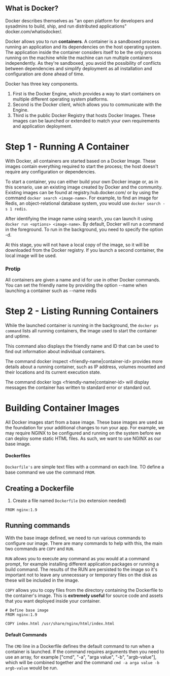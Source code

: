 ## What is Docker?
Docker describes themselves as "an open platform for developers and sysadmins to build, ship, and run distributed applications" docker.com/whatisdocker/.

Docker allows you to run **containers**.  A container is a sandboxed process running an application and its dependencies on the host operating system. The application inside the container considers itself to be the only process running on the machine while the machine can run multiple containers independently. As they're sandboxed, you avoid the possibility of conflicts between dependencies and simplify deployment as all installation and configuration are done ahead of time.

Docker has three key components.

1. First is the Docker Engine, which provides a way to start containers on multiple different operating system platforms.
2. Second is the Docker client, which allows you to communicate with the Engine.
3. Third is the public Docker Registry that hosts Docker Images. These images can be launched or extended to match your own requirements and application deployment.


# Step 1 - Running A Container
With Docker, all containers are started based on a Docker Image. These images contain everything required to start the process; the host doesn't require any configuration or dependencies.

To start a container, you can either build your own Docker image or, as in this scenario, use an existing image created by Docker and the community. Existing images can be found at registry.hub.docker.com/ or by using the command `docker search <image-name>`. For example, to find an image for Redis, an object-relational database system, you would use `docker search -s 1 redis`.

After identifying the image name using search, you can launch it using `docker run <options> <image-name>`. By default, Docker will run a command in the foreground. To run in the background, you need to specify the option -d.

At this stage, you will not have a local copy of the image, so it will be downloaded from the Docker registry. If you launch a second container, the local image will be used.

### Protip
All containers are given a name and id for use in other Docker commands. You can set the friendly name by providing the option --name when launching a container such as --name redis

# Step 2 - Listing Running Containers
While the launched container is running in the background, the `docker ps command` lists all running containers, the image used to start the container and uptime.

This command also displays the friendly name and ID that can be used to find out information about individual containers.

The command docker inspect <friendly-name|container-id> provides more details about a running container, such as IP address, volumes mounted and their locations and its current execution state.

The command docker logs <friendly-name|container-id> will display messages the container has written to standard error or standard out.


# Building Container Images
All Docker images start from a base image. These base images are used as the foundation for your additional changes to run your app. For example, we may require NGINX to be configured and running on the system before we can deploy some static HTML files. As such, we want to use NGINX as our base image.

#### Dockerfiles
`Dockerfile's` are simple text files with a command on each line. TO define a base command we use the command `FROM`.

## Creating a Dockerfile
1. Create a file named `Dockerfile` (no extension needed)

```
FROM nginx:1.9
```

## Running commands
With the base image defined, we need to run various commands to configure our image. There are many commands to help with this, the main two commands are `COPY` and `RUN`.

`RUN` allows you to execute any command as you would at a command prompt, for example installing different application packages or running a build command. The results of the RUN are persisted to the image so it's important not to leave any unnecessary or temporary files on the disk as these will be included in the image.

`COPY` allows you to copy files from the directory containing the Dockerfile to the container's image. This is **extremely useful** for source code and assets that you want deployed inside your container.

```
# Define base image
FROM nginx:1.9

COPY index.html /usr/share/nginx/html/index.html
```
#### Default Commands
The `CMD` line in a Dockerfile defines the default command to run when a container is launched. If the command requires arguments then you need to use an array, for example ["cmd", "-a", "arga value", "-b", "argb-value"], which will be combined together and the command `cmd -a arga value -b argb-value` would be run.